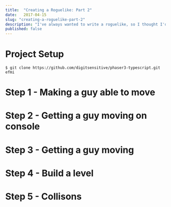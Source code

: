 ```yaml
---
title:  "Creating a Roguelike: Part 2"
date:   2017-04-15
slug: "creating-a-roguelike-part-2"
description: "I've always wanted to write a roguelike, so I thought I'd document my process."
published: false
---
```


# Project Setup

`$ git clone https://github.com/digitsensitive/phaser3-typescript.git efmi`

# Step 1 - Making a guy able to move

# Step 2 - Getting a guy moving on console

# Step 3 - Getting a guy moving

# Step 4 - Build a level

# Step 5 - Collisons
